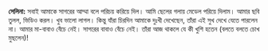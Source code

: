 <span class="inline"></span>

**সেলিনা:** সবাই আমাকে সাগরের আম্মা বলে পরিচয় করিয়ে দিল। আমি ছেলের গলায় মেডেল পরিয়ে দিলাম। আমার ছবি তুলল, ভিডিও করল। খুব ভালো লাগল। কিন্তু যাঁরা চিরদিন আমাকে দুঃখী দেখেছেন, তাঁরা এই সুখ দেখে যেতে পারলেন না। আমার মা-বাবাও বেঁচে নেই। সাগরের বাবাও বেঁচে নেই। তাঁরা আজ থাকলে যে কী খুশি হতেন (বলতে বলতে চোখ মুছলেন)!

